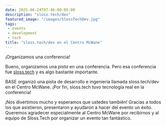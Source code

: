 ```yaml
---
date: 2025-06-24T07:46:00-05:00
description: "sloss.tech/dev"
featured_image: "/images/SlossTechDev.jpg"
tags: 
 - events
 - development
 - tech
title: "sloss.tech/dev en el Centro McWane"
---
```


¡Organizamos una conferencia!

Bueno, organizamos una *pista* en una conferencia. Pero esa conferencia fue [sloss.tech](https://sloss.tech/) y es algo bastante importante.  

BASE organizó una pista de desarrollo e ingeniería llamada sloss.tech/dev en el Centro McWane. ¡Por fin, sloss.tech tuvo tecnología real en la conferencia!

¡Nos divertimos mucho y esperamos que ustedes también! Gracias a todos los que asistieron, presentaron y ayudaron a hacer del evento un éxito. Queremos agradecer especialmente al Centro McWane por recibirnos y al equipo de Sloss.Tech por organizar un evento tan fantástico.